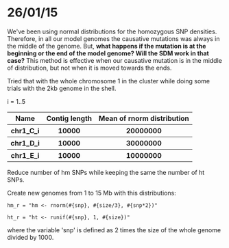 26/01/15
===

We've been using normal distributions for the homozygous SNP densities. Therefore, in all our model genomes the causative mutations was always in the middle of the genome. But, **what happens if the mutation is at the beginning or the end of the model genome? Will the SDM work in that case?** This method is effective when our causative mutation is in the middle of distribution, but not when it is moved towards the ends. 

Tried that with the whole chromosome 1 in the cluster while doing some trials with the 2kb genome in the shell. 

i = 1..5
<table>
 <tr><th>Name <th>Contig length</th> <th>Mean of rnorm distribution</th>
 <tr><th>chr1_C_i <th>10000 </th> <th>20000000</th>
 <tr><th>chr1_D_i <th>10000 </th> <th>30000000</th>
 <tr><th>chr1_E_i <th>10000 </th> <th>10000000</th>
   
</table>

Reduce number of hm SNPs while keeping the same the number of ht SNPs. 

Create new genomes from 1 to 15 Mb with this distributions:

```
hm_r = "hm <- rnorm(#{snp}, #{size/3}, #{snp*2})" 

ht_r = "ht <- runif(#{snp}, 1, #{size})"   
```

where the variable 'snp' is defined as 2 times the size of the whole genome divided by 1000. 
